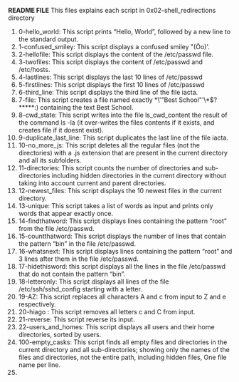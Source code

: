 **README FILE**
This files explains each script in 0x02-shell_redirections directory

1. 0-hello_world: This script prints “Hello, World”, followed by a new line to the standard output.
2.  1-confused_smiley: This script displays a confused smiley "(Ôo)'.
3. 2-hellofile: This script displays the content of the /etc/passwd file.
4. 3-twofiles: This script displays the content of /etc/passwd and /etc/hosts.
5. 4-lastlines: This script displays the last 10 lines of /etc/passwd
6. 5-firstlines: This script displays the first 10 lines of /etc/passwd
7. 6-third_line: This script displays the third line of the file iacta.
8. 7-file: This script creates a file named exactly \*\\'"Best School"\'\\*$\?\*\*\*\*\*:) containing the text Best School.
9. 8-cwd_state: This script writes into the file ls_cwd_content the result of the command ls -la (it over-writes the files contents if it exists, and creates file if it doesnt exist).
10. 9-duplicate_last_line: This script duplicates the last line of the file iacta.
11. 10-no_more_js: This script deletes all the regular files (not the directories) with a .js extension that are present in the current directory and all its subfolders.
12. 11-directories: This script counts the number of directories and sub-directories including hidden directories in the current directory without taking into account current and parent directories.  
13. 12-newest_files: This script displays the 10 newest files in the current directory.
14. 13-unique: This script takes a list of words as input and prints only words that appear exactly once.
15. 14-findthatword: This script displays  lines containing the pattern “root” from the file /etc/passwd.
16. 15-countthatword: This script displays the number of lines that contain the pattern “bin” in the file /etc/passwd.
17. 16-whatsnext: This script displays lines containing the pattern “root” and 3 lines after them in the file /etc/passwd.   
18. 17-hidethisword: this script displays all the lines in the file /etc/passwd that do not contain the pattern “bin”.
19. 18-letteronly: This script displays all lines of the file /etc/ssh/sshd_config starting with a letter.
20. 19-AZ: This script replaces all characters A and c from input to Z and e respectively.
21. 20-hiago : This script  removes all letters c and C from input.
22. 21-reverse: This script reverse its input.
23. 22-users_and_homes: This script displays all users and their home directories, sorted by users.
24. 100-empty_casks: This script  finds all empty files and directories in the current directory and all sub-directories; showing only the names of the files and directories, not the entire path, including hidden files, One file name per line.
25.     
